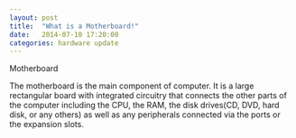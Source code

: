 ```yaml
---
layout: post
title:  "What is a Motherboard!"
date:   2014-07-10 17:20:00
categories: hardware update
---
```

Motherboard

The motherboard is the main component of computer. It is a large rectangular board with integrated circuitry that connects 
the other parts of the computer including the CPU, the RAM, the disk drives(CD, DVD, hard disk, or any others) as well as 
any peripherals connected via the ports or the expansion slots.

